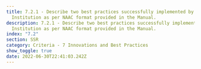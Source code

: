 ```yaml
---
title: 7.2.1 - Describe two best practices successfully implemented by the
  Institution as per NAAC format provided in the Manual.
description: 7.2.1 - Describe two best practices successfully implemented by the
  Institution as per NAAC format provided in the Manual.
index: "7.2"
section: SSR
category: Criteria - 7 Innovations and Best Practices
show_toggle: true
date: 2022-06-30T22:41:03.242Z
---
```

